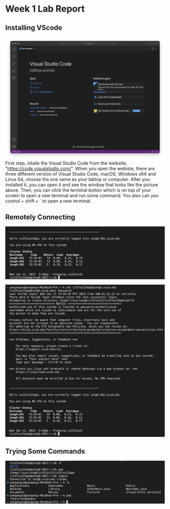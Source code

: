 # Week 1 Lab Report

## Installing VScode
![Image](Lab1-3.png)
First step, intalle the Visual Studio Code from the weibsite, "https://code.visualstudio.com/". When you open the webiste, there are three different version of Visual Studio Code, macOS, Windows x64 and Linus 64, choose the one same as your labtop or computer. After you installed it, you can open it and see the window that looks like the picture above. Then, you can click the terminal botton which is on top of your screen to open a new terminal and run some command. You also can you control + shift + ` to open a new terminal.

## Remotely Connecting
![Image](Lab1-4.png)

![Image](Lab1-4-1.png)

## Trying Some Commands
![Image](Lab1-5.png)

